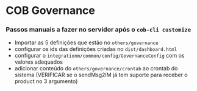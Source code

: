 # COB Governance

### Passos manuais a fazer no servidor após o `cob-cli customize`

* Importar as 5 definições que estão no `others/governance`
* configurar os ids das definições criadas no `dist/dashboard.html`
* configurar o `integrationm/common/config/GovernanceConfig` com os valores adequados  
* adicionar conteúdo do `others/governance/crontab` ao crontab do sistema 
  (VERIFICAR se o sendMsg2IM já tem suporte para receber o product no 3 argumento) 